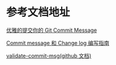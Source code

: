 # 参考文档地址

[优雅的提交你的 Git Commit Message](https://zhuanlan.zhihu.com/p/34223150)

[Commit message 和 Change log 编写指南](http://www.ruanyifeng.com/blog/2016/01/commit_message_change_log.html)

[validate-commit-msg(github 文档)](https://github.com/conventional-changelog-archived-repos/validate-commit-msg)

